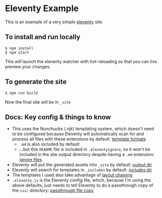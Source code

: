 # Eleventy Example

This is an example of a very simple [eleventy](https://www.11ty.dev/) site.

## To install and run locally

```
$ npm install
$ npm start
```

This will launch the eleventy watcher with hot-reloading so that you can live preview your changes.

## To generate the site

```
$ npm run build
```

Now the final site will be in `_site`

## Docs: Key config & things to know

- This uses the Nunchucks (.njk) templating system, which doesn't need to be configured because Eleventy will automatically scan for and process all files with these extensions by default: [template formats](https://www.11ty.dev/docs/config/#template-formats)
  - `.md` is also included by default
  - ...but this `README` file is included in `.eleventyignore`, so it won't be included in the site output directory despite having a `.md` extension: [ignore files](https://www.11ty.dev/docs/ignores/)
- Eleventy will put the generated assets into `_site` by default: [output dir](https://www.11ty.dev/docs/config/#output-directory)
- Eleventy will search for templates in `_includes` by default: [includes dir](https://www.11ty.dev/docs/config/#directory-for-includes)
- The templates I used also take advantage of [layout chaining](https://www.11ty.dev/docs/layout-chaining/)
- `.eleventy.js` is the Eleventy config file, which, because I'm using the above defaults, just needs to tell Eleventy to do a passthrough copy of the `css/` directory: [passthrough file copy](https://www.11ty.dev/docs/copy/)
